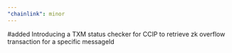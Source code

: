 ```yaml
---
"chainlink": minor
---
```


#added Introducing a TXM status checker for CCIP to retrieve zk overflow transaction for a specific messageId
